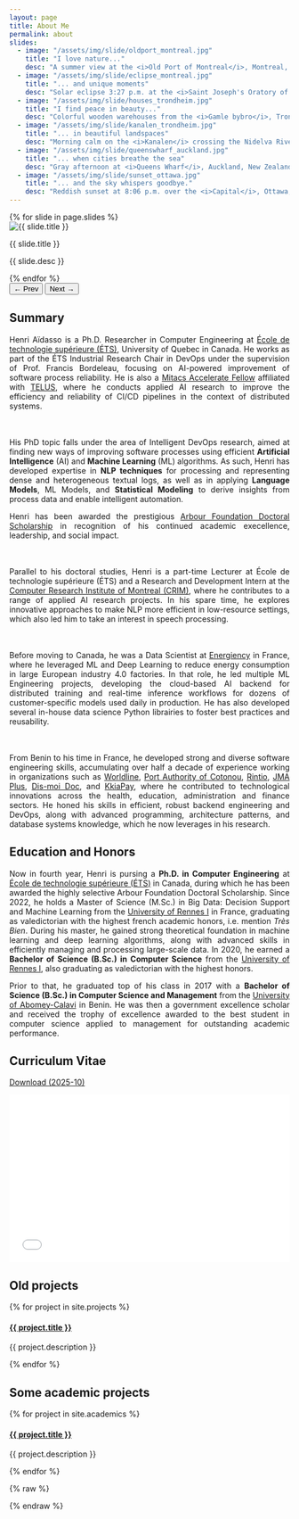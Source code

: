 ```yaml
---
layout: page
title: About Me
permalink: about
slides:
  - image: "/assets/img/slide/oldport_montreal.jpg"
    title: "I love nature..."
    desc: "A summer view at the <i>Old Port of Montreal</i>, Montreal, Canada."
  - image: "/assets/img/slide/eclipse_montreal.jpg"
    title: "... and unique moments"
    desc: "Solar eclipse 3:27 p.m. at the <i>Saint Joseph's Oratory of Mount Royal</i>, Montreal, Canada."
  - image: "/assets/img/slide/houses_trondheim.jpg"
    title: "I find peace in beauty..."
    desc: "Colorful wooden warehouses from the <i>Gamle bybro</i>, Trondeim, Norway."
  - image: "/assets/img/slide/kanalen_trondheim.jpg"
    title: "... in beautiful landspaces"
    desc: "Morning calm on the <i>Kanalen</i> crossing the Nidelva River, Trondheim, Norway."
  - image: "/assets/img/slide/queenswharf_auckland.jpg"
    title: "... when cities breathe the sea"
    desc: "Gray afternoon at <i>Queens Wharf</i>, Auckland, New Zealand."
  - image: "/assets/img/slide/sunset_ottawa.jpg"
    title: "... and the sky whispers goodbye."
    desc: "Reddish sunset at 8:06 p.m. over the <i>Capital</i>, Ottawa, Canada."
---
```


<div style="text-align: justify" class="custom-font">

<div class="w-full max-w-3xl mx-auto overflow-hidden">
  <!-- Slider wrapper -->
  <div id="slider" class="flex transition-transform duration-700 ease-in-out">
    {% for slide in page.slides %}
      <div class="min-w-full flex flex-col">
        <!-- Image -->
        <img class="slide-img w-full h-72 md:h-80 object-cover !mb-0 block"
          src="{{ site.baseurl }}{{ slide.image }}"
          alt="{{ slide.title }}"
          data-slide="{{ forloop.index0 }}">
        <!-- Caption block -->
        <div id="caption-{{ forloop.index0 }}" 
          class="caption-box w-full px-6 py-0 text-center transition-colors duration-500">
          <p class="text-sm font-semibold !mb-0 !mt-0 pt-3 text-white">{{ slide.title }}</p>
          <p class="text-xs text-white/90 !mt-0 !mb-0 pt-1 !pb-4">{{ slide.desc }}</p>
        </div>
      </div>
    {% endfor %}
  </div>

  <!-- Navigation buttons -->
  <div class="flex justify-between items-center w-full mt-4 px-2">
    <button 
      id="prev"
      class="text-lg font-semibold text-slate-800 dark:text-white hover:underline transition"
    >← Prev</button>
    <button 
      id="next"
      class="text-lg font-semibold text-slate-800 dark:text-white hover:underline transition"
    >Next →</button>
  </div>
</div>

<h2 class="dark:text-stone-200 mt-32">Summary</h2>
<p class="dark:text-stone-300">
Henri Aïdasso is a Ph.D. Researcher in Computer Engineering at <a class="link" href="https://etsmtl.ca" target="_blank">École de technologie supérieure (ÉTS)</a>, University of Quebec in Canada. He works as part of the ÉTS Industrial Research Chair in DevOps under the supervision of Prof. Francis Bordeleau, focusing on AI-powered improvement of software process reliability. He is also a <a class="link" href="https://www.mitacs.ca/our-programs/accelerate/">Mitacs Accelerate Fellow</a> affiliated with <a href="https://www.telus.com/en" target="_blank" class="link">TELUS</a>, where he conducts applied AI research to improve the efficiency and reliability of CI/CD pipelines in the context of distributed systems.

<br><br>
His PhD topic falls under the area of Intelligent DevOps research, aimed at finding new ways of improving software processes using efficient <b>Artificial Intelligence</b> (AI) and <b>Machine Learning</b> (ML) algorithms. As such, Henri has developed expertise in <b>NLP techniques</b> for processing and representing dense and heterogeneous textual logs, as well as in applying <b>Language Models</b>, ML Models, and <b>Statistical Modeling</b> to derive insights from process data and enable intelligent automation.

Henri has been awarded the prestigious <a class="link" href="https://www.fondationarbour.com/en/bourses-d-etudes-doctoract-phd-dba/" target="_blank">Arbour Foundation Doctoral Scholarship</a> in recognition of his continued academic execellence, leadership, and social impact.

<br><br>
Parallel to his doctoral studies, Henri is a part-time Lecturer at École de technologie supérieure (ÉTS) and a Research and Development Intern at the <a class="link" href="https://crim.ca" target="_blank">Computer Research Institute of Montreal (CRIM)</a>, where he contributes to a range of applied AI research projects. In his spare time, he explores innovative approaches to make NLP more efficient in low-resource settings, which also led him to take an interest in speech processing.

<br><br>
Before moving to Canada, he was a Data Scientist at <a class="link" href="https://www.energiency.com/" target="_blank">Energiency</a> in France, where he leveraged ML and Deep Learning to reduce energy consumption in large European industry 4.0 factories. In that role, he led multiple ML Engineering projects, developing the cloud-based AI backend for distributed training and real-time inference workflows for dozens of customer-specific models used daily in production. He has also developed several in-house data science Python librairies to foster best practices and reusability.

<br><br>
From Benin to his time in France, he developed strong and diverse software engineering skills, accumulating over half a decade of experience working in organizations such as <a class="link" href="https://worldline.com/" target="_blank">Worldline</a>, <a class="link" href="https://portdecotonou.bj/en/" target="_blank">Port Authority of Cotonou</a>, <a class="link" href="https://www.rintio.com/" target="_blank">Rintio</a>, <a class="link" href="https://jmaplus.com" target="_blank">JMA Plus</a>, <a class="link" href="https://dismoidoc.com" target="_blank">Dis-moi Doc</a>, and <a class="link" href="https://kkiapay.me/" target="_blank">KkiaPay</a>, where he contributed to technological innovations across the health, education, administration and finance sectors. He honed his skills in efficient, robust backend engineering and DevOps, along with advanced programming, architecture patterns, and database systems knowledge, which he now leverages in his research.
</p>

<h2 class="dark:text-stone-200">Education and Honors</h2>
<p class="dark:text-stone-300">
Now in fourth year, Henri is pursing a <b>Ph.D. in Computer Engineering</b> at <a class="link" href="https://etsmtl.ca" target="_blank">École de technologie supérieure (ÉTS)</a> in Canada, during which he has been awarded the highly selective Arbour Foundation Doctoral Scholarship. Since 2022,
he holds a <span class="font-bold">Master of Science (M.Sc.) in Big Data: Decision Support and Machine Learning</span> from the <a class="link" href="https://www.univ-rennes.fr" target="_blank">University of Rennes I</a> in France, graduating as valedictorian with the highest french academic honors, i.e. mention <i>Très Bien</i>. During his master, he gained strong theoretical foundation in machine learning and deep learning algorithms, along with advanced skills in efficiently managing and processing large-scale data.
In 2020, he earned a <b>Bachelor of Science (B.Sc.) in Computer Science</b> from the <a class="link" href="https://www.univ-rennes.fr" target="_blank">University of Rennes I</a>, also graduating as valedictorian with the highest honors.

Prior to that, he graduated top of his class in 2017 with a <b>Bachelor of Science (B.Sc.) in Computer Science and Management</b> from the <a class="link" href="https://uac.bj/" target="_blank">University of Abomey-Calavi</a> in Benin. He was then a government excellence scholar and received the trophy of excellence awarded to the best student in computer science applied to management for outstanding academic performance.
</p>

<h2 class="dark:text-stone-200">Curriculum Vitae</h2>
 <p><a href="{{site.baseurl}}/assets/raw/202510_CV__en_Henri_Aidasso.pdf" class="dark:text-stone-300" target="_blank">Download (2025-10)</a></p>
 <iframe
 src="{{site.baseurl}}/assets/js/viewer/viewer.html?file={{site.baseurl}}/assets/raw/202510_CV__en_Henri_Aidasso.pdf"
 width="100%"
 height="300px"
 style="border: none;"></iframe>

<h2 class="dark:text-stone-200">Old projects</h2>
<div>
  {% for project in site.projects %}
    <div>
  <h4><a class="!mb-0" href="{{ project.link }}" class="dark:text-stone-300" target="_blank">{{ project.title }}</a></h4>
  <p class="text-md text-stone-500 dark:text-stone-300 !mt-0">{{ project.description }}</p>
    </div>
  {% endfor %}
</div>

<h2 class="dark:text-stone-200 hidden">Some academic projects</h2>
<div class="hidden">
  {% for project in site.academics %}
    <div>
  <h4><a class="!mb-0" href="{{ project.link }}" class="dark:text-stone-300" target="_blank">{{ project.title }}</a></h4>
  <p class="text-md text-stone-500 dark:text-stone-300 !mt-0">{{ project.description }}</p>
    </div>
  {% endfor %}
</div>
</div>

{% raw %}
<script>
  const colorThief = new ColorThief();
  const images = document.querySelectorAll('.slide-img');

  images.forEach(img => {
    if (img.complete) applyColor(img);
    else img.addEventListener('load', () => applyColor(img));
  });

  function applyColor(img) {
    try {
      const rgb = colorThief.getColor(img);
      const [r, g, b] = rgb;
      const bg = `rgba(${r}, ${g}, ${b}, 0.7)`;
      document.getElementById(`caption-${img.dataset.slide}`).style.backgroundColor = bg;
    } catch (e) {
      console.warn('Color extraction failed:', e);
    }
  }

  // Slider navigation logic
  const slider = document.getElementById('slider');
  const slides = slider.children.length;
  let index = 0;
  document.getElementById('next').onclick = () => move(1);
  document.getElementById('prev').onclick = () => move(-1);

  function move(step) {
    index = (index + step + slides) % slides;
    slider.style.transform = `translateX(-${index * 100}%)`;
  }
</script>
{% endraw %}
